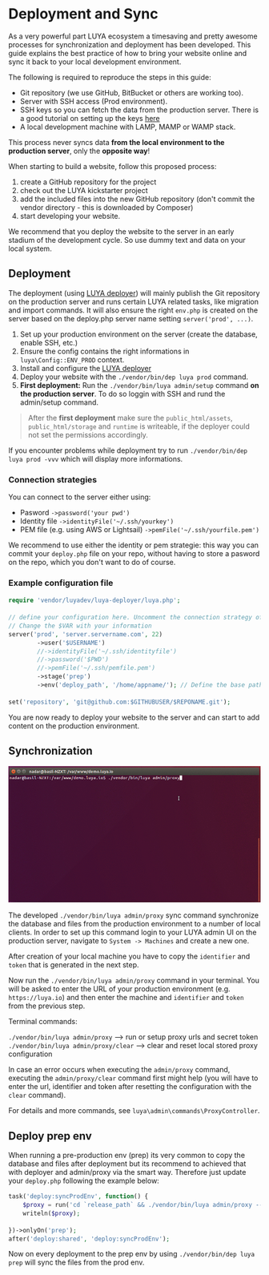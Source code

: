 # Deployment and Sync

As a very powerful part LUYA ecosystem a timesaving and pretty awesome processes for synchronization and deployment has been developed. This guide explains the best practice of how to bring your website online and sync it back to your local development environment.

The following is required to reproduce the steps in this guide:

+ Git repository (we use GitHub, BitBucket or others are working too).
+ Server with SSH access (Prod environment).
+ SSH keys so you can fetch the data from the production server. There is a good tutorial on setting up the keys [here](https://help.github.com/en/enterprise/2.16/user/articles/generating-a-new-ssh-key-and-adding-it-to-the-ssh-agent)
+ A local development machine with LAMP, MAMP or WAMP stack.

This process never syncs data **from the local environment to the production server**, only the **opposite way**!

When starting to build a website, follow this proposed process:

1. create a GitHub repository for the project
2. check out the LUYA kickstarter project
3. add the included files into the new GitHub repository (don't commit the vendor directory - this is downloaded by Composer)
4. start developing your website.

We recommend that you deploy the website to the server in an early stadium of the development cycle. So use dummy text and data on your local system.

## Deployment

The deployment (using [LUYA deployer](https://luya.io/packages/luyadev/luya-deployer)) will mainly publish the Git repository on the production server and runs certain LUYA related tasks, like migration and import commands. It will also ensure the right `env.php` is created on the server based on the deploy.php server name setting `server('prod', ...)`.

1. Set up your production environment on the server (create the database, enable SSH, etc.)
2. Ensure the config contains the right informations in `luya\Config::ENV_PROD` context.
3. Install and configure the [LUYA deployer](https://luya.io/packages/luyadev--luya-deployer)
4. Deploy your website with the `./vendor/bin/dep luya prod` command.
5. **First deployment:** Run the `./vendor/bin/luya admin/setup` command **on the production server**. To do so loggin with SSH and rund the admin/setup command.

> After the **first deployment** make sure the `public_html/assets`, `public_html/storage` and `runtime` is writeable, if the deployer could not set the permissions accordingly.

If you encounter problems while deployment try to run `./vendor/bin/dep luya prod -vvv` which will display more informations.

### Connection strategies

You can connect to the server either using:

* Pasword `->password('your pwd')`
* Identity file `->identityFile('~/.ssh/yourkey')`
* PEM file (e.g. using AWS or Lightsail) `->pemFile('~/.ssh/yourfile.pem')`

We recommend to use either the identity or pem strategie: this way you can commit your `deploy.php` file on your repo, without having to store a pasword on the repo, which you don't want to do of course.

### Example configuration file

```php
require 'vendor/luyadev/luya-deployer/luya.php';

// define your configuration here. Uncomment the connection strategy of your choice (we recommend pem)
// Change the $VAR with your information
server('prod', 'server.servername.com', 22)
        ->user('$USERNAME')
        //->identityFile('~/.ssh/identityfile')
        //->password('$PWD') 
        //->pemFile('~/.ssh/pemfile.pem')
        ->stage('prep')
        ->env('deploy_path', '/home/appname/'); // Define the base path to deploy your project to.

set('repository', 'git@github.com:$GITHUBUSER/$REPONAME.git');
```

You are now ready to deploy your website to the server and can start to add content on the production environment.

## Synchronization

![luya-proxy](https://raw.githubusercontent.com/luyadev/luya/master/docs/guide/img/luya-proxy.gif "LUYA Proxy Sync")

The developed `./vendor/bin/luya admin/proxy` sync command synchronize the database and files from the production environment to a number of local clients. 
In order to set up this command login to your LUYA admin UI on the production server, navigate to `System -> Machines` and create a new one. 

After creation of your local machine you have to copy the `identifier` and `token` that is generated in the next step.

Now run the `./vendor/bin/luya admin/proxy` command in your terminal. 
You will be asked to enter the URL of your production environment (e.g. `https://luya.io`) and then enter the machine and `identifier` and `token` from the previous step.

Terminal commands:

`./vendor/bin/luya admin/proxy` --> run or setup proxy urls and secret token  
`./vendor/bin/luya admin/proxy/clear` --> clear and reset local stored proxy configuration

In case an error occurs when executing the `admin/proxy` command, executing the `admin/proxy/clear` command first might help (you will have to enter the url, identifier and token after resetting the configuration with the `clear` command).

For details and more commands, see `luya\admin\commands\ProxyController`.

## Deploy prep env


When running a pre-production env (prep) its very common to copy the database and files after deployment but its recommend to achieved that with deployer and admin/proxy via the smart way. Therefore just update your `deploy.php` following the example below:

```php
task('deploy:syncProdEnv', function() {
    $proxy = run('cd `release_path` && ./vendor/bin/luya admin/proxy --url=https://www.prod-website.com --idf=IDENTIFER --token=TOKEN');
    writeln($proxy);
    
})->onlyOn('prep');
after('deploy:shared', 'deploy:syncProdEnv');
```

Now on every deployment to the prep env by using `./vendor/bin/dep luya prep` will sync the files from the prod env.
